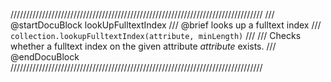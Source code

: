 ////////////////////////////////////////////////////////////////////////////////
/// @startDocuBlock lookUpFulltextIndex
/// @brief looks up a fulltext index
/// `collection.lookupFulltextIndex(attribute, minLength)`
///
/// Checks whether a fulltext index on the given attribute *attribute* exists.
/// @endDocuBlock
////////////////////////////////////////////////////////////////////////////////
